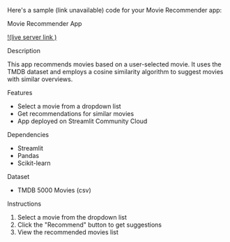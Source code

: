 Here's a sample (link unavailable) code for your Movie Recommender app:

Movie Recommender App

[!(live server link )]((https://movie-recommend-d4f9q4xmaues4zcyfj22cf.streamlit.app/))

Description

This app recommends movies based on a user-selected movie. It uses the TMDB dataset and employs a cosine similarity algorithm to suggest movies with similar overviews.

Features

- Select a movie from a dropdown list
- Get recommendations for similar movies
- App deployed on Streamlit Community Cloud

Dependencies

- Streamlit
- Pandas
- Scikit-learn

Dataset

- TMDB 5000 Movies (csv)

Instructions

1. Select a movie from the dropdown list
2. Click the "Recommend" button to get suggestions
3. View the recommended movies list

